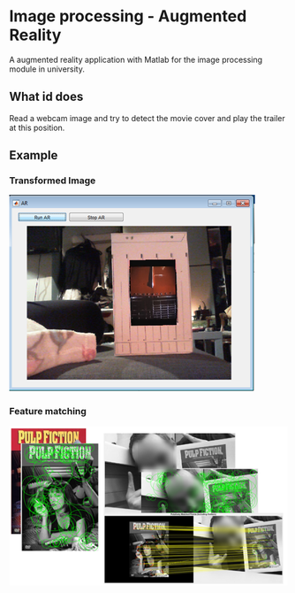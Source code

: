 # Image processing - Augmented Reality

A augmented reality application with Matlab for the image processing module in university.

## What id does
Read a webcam image and try to detect the movie cover and play the trailer at this position.

## Example

### Transformed Image

![Alt text](BvAr.png?raw=true)

### Feature matching

![Alt text](BvAr2.png?raw=true)


